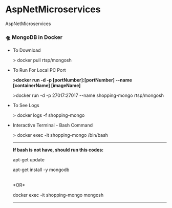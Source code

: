 # AspNetMicroservices
AspNetMicroservices
<h3>🛸 MongoDB in Docker</h3>
<ul>
<li>
To Download
<p>> docker pull rtsp/mongosh </p>
</li>
<li>
To Run For Local PC Port
<b><p>>docker run -d -p [portNumber]:[portNumber] --name [containerName] [imageName]</p></b>
<p>>docker run -d -p 27017:27017 --name shopping-mongo rtsp/mongosh</p>
</li>
<li>
To See Logs
<p>> docker logs -f shopping-mongo </p>
</li>
<li>
Interactive Terminal - Bash Command
<p>> docker exec -it shopping-mongo /bin/bash </p>
  <hr>
  <b>If bash is not have, should run this codes: </b>
    <p>apt-get update</p>
    <p>apt-get install -y mongodb</p>
  <br>*OR*</b>
  <p>docker exec -it shopping-mongo mongosh</p>
  <hr>
</li>
</ul>
